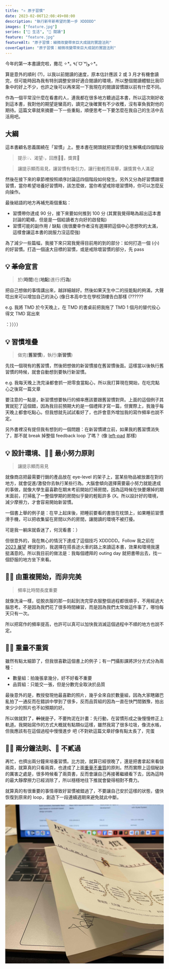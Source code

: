 ```yaml
---
title: "⚛ 原子習慣"
date: 2023-02-06T12:08:49+08:00
description: "執行新年新希望的第一步 XDDDDD"
images: ["feature.jpg"]
series: ["🍫 生活", "📔 閱讀"]
feature: "feature.jpg"
featureAlt: "原子習慣：細微改變帶來巨大成就的實證法則"
coverCaption: "原子習慣：細微改變帶來巨大成就的實證法則"
---
```


今年的第一本書讀完啦，撒花 ✧\*｡ ٩(ˊᗜˋ\*)و✧\*｡

算是意外的順利 (?)，以我以前閱讀的速度，原本估計應該 2 或 3 月才有機會讀完，但可能時因為我有特別調整安排好適合閱讀的環境，所以整個閱讀體驗比我印象中的好上不少，也許之後可以再來寫一下我現在的閱讀習慣跟以前有什麼不同。

作為一個平常沒什麼在看書的人，連我都在很多地方聽過這本書，所以這次剛好收到這本書，我對他的期望是蠻高的，讀完之後確實有不少收穫，沒有辜負我對他的期待。這篇文章就來摘要一下一些重點，順便思考一下要怎麼在我自己的生活中去活用吧。

## 大綱

這本書顧名思義圍繞在「習慣」上。整本書在開頭就把習慣的發生解構成四個階段

> 提示💡、渴望💧，回應👏🏻，獎賞🎁

> 讓提示顯而易見，讓習慣有吸引力，讓行動輕而易舉，讓獎賞令人滿足

然後在接下來的章節裡按照順序討論這四個階段如何發生。另外又分為好習慣跟壞習慣，當你希望培養好習慣時，該怎麼做，當你希望戒除壞習慣時，你可以怎麼反向操作。

最後結語的地方再補充兩個重點：

- 習慣帶你達成 90 分，接下來要如何推到 100 分 (其實我覺得略為超出這本書討論的範疇，但是是一個給讀者方向好的啟發點)
- 習慣可能的副作用 / 缺點 (我很慶幸作者沒有選擇把這個中心思想吹的太滿，這樣會讓這本書的說服力沒這麼強)

為了減少一些篇幅，我接下來只寫我覺得目前用的到的部分：如何打造一個 (小) 的好習慣。打造一個遠大目標的習慣，或是戒除壞習慣的部分，先 pass

## 💡 ~~革命~~宣言

> 於(**時間**)在(**地點**)進行(**行為**)

把自己想做的事情講出來，越詳細越好。然後如果天生中二的技能點的夠滿，大聲唸出來可以增加自己的決心 (像日本高中生在學校頂樓告白那樣 (??????

e.g. 我將 TMD 於今天晚上，在 TMD 的書桌前把我拖了 TMD 1 個月的替代役心得文 TMD 寫出來

：））））

## 💡 習慣堆疊

> 做完(**舊習慣**)，執行(**新習慣**)

先找一個現有的舊習慣，然後把想做的新習慣接在舊習慣後面。這樣當以後執行舊習慣的時候，就會自動想到要執行新習慣。

e.g. 我每天晚上洗完澡都會抓一把零食當點心，所以我打算現在開始，在吃完點心之後寫一篇文章

要注意的一點是，新習慣想要執行的頻率應該要跟舊習慣對齊。上面的這個例子其實就犯了這個錯，因為我目前預期大約是一個禮拜才寫一篇，但實際上，我幾乎每天晚上都會吃點心。但我想就先試試看好了，也許會意外增加我的寫作頻率也說不定。

另外書裡沒有提但我有想到的一個問題：在新習慣建立前，如果我的舊習慣消失了，那不就 break 掉整個 feedback loop 了嗎？
(像 [left-pad](https://www.theregister.com/2016/03/23/npm_left_pad_chaos/) 那樣)

## 💡 設計環境、👏🏻 最小努力原則

> 讓提示顯而易見

就像商店把最需要行銷的產品放在 eye-level 的架子上，當某些物品被放置在對的地方，就會促進/激發你去執行某些行為。大腦會傾向選擇需要最小努力就能達成的事做，就像大學生最喜歡在期末考前開始打掃房間，因為這時候在快要爆掉的期末面前，打掃亂了一整個學期的房間似乎變的輕鬆許多 (X。所以設計好的環境，減少摩擦力，才會容易開始新習慣。

一個書上舉的例子是：在早上起床後，把睡前要看的書放在枕頭上，如果睡前習慣滑手機，可以把收集留在房間以外的房間，讓閱讀的環境不被打擾。

可是我一躺床就昏迷了，何況看書：）

但很意外的，我在無心的情況下達成了這個技巧 XDDDDD。Follow 我之前在 [2023 展望](/zh-tw/posts/2023-outlooks/#-閱讀) 裡提到的，我選擇在搭長途火車的路上來讀這本書，效果和環境我還挺滿意的。所以我目前的做法是：我每個禮拜的 outing day 就把書帶出去，找一個舒服的地方坐下來看。

## 👏🏻 由重複開始，而非完美

> 頻率比時間長度重要

就像洗澡一樣，從脫衣服的那一刻起到洗完穿衣服整個過程都很順手，不用經過大腦思考。不是因為我們花了很多時間練習，而是因為我們太常做這件事了，哪怕每天只有一次。

所以把寫作的頻率提高，也許可以真可以加快我消滅這個過程中不順的地方也說不定。

## 👏🏻 重量不重質

雖然有點太細節了，但我很喜歡這個書上的例子；有一門攝影課將評分方式分為兩種：

- 數量組：拍幾張拿幾分，好不好看不重要
- 品質組：只能交一張，但是分數完全取決於品質

最後意外的是，教授發現他最喜歡的照片，幾乎全來自於數量組，因為大家瞎雞巴亂拍了一通反而在錯誤中學到了很多，反而品質組的因為一直在快門間猶豫，拍出來少少的照片也不如預期的好。

所以做就對了，~~幹就是了~~，不要拘泥在計畫：先行動，在習慣形成之後慢慢修正上軌道。我開始寫作的方式大概就有點類似這樣，雖然我寫了很多垃圾，像流水帳，但我應該有在這個過程中慢慢進步 吧 (不對欸這篇文章好像有點太長了，完蛋

## 👏🏻 兩分鐘法則、🎁 不貳過

再忙，也擠出兩分鐘來培養習慣。比方說，就算已經很晚了，還是把書拿起來看個兩頁，就算真的只看兩頁，也達成了上面[重量不重質](#-重量不重質)的原則。然而實際上這個秘訣的厲害之處是，很多時候看了兩頁書，反而會讓自己再接著繼續看下去，因為這時的最大靜摩擦力已經消除了，所以穩穩地往下推就會變得相對不費力。

就算真的有很重要的事情導致好習慣被錯過了，不要讓自己安於這樣的狀態，儘快恢復到原來的 loop，創造下一段連續週期來避免就此中斷。

![Signed by YC](signed-by-yc.jpg "特別感謝我的實驗室老師 YC 在畢業餐敘的時候送我這本書")
